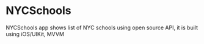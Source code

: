 # NYCSchools
NYCSchools app shows list of NYC schools using open source API, it is built using iOS/UIKit, MVVM
